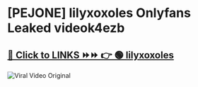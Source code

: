 
 # [PEJONE] lilyxoxoles Onlyfans Leaked videok4ezb

## <h2><a href="https://clipsfans.com/lilyxoxoles&ref=git">🔗 Click to LINKS ⏩⏩ 👉 🟢 lilyxoxoles </a></h2>

<a href="https://clipsfans.com/lilyxoxoles&ref=git" rel="nofollow" data-target="animated-image.originalLink"><img src="https://i.ibb.co.com/xMMVF88/686577567.gif" alt="Viral Video Original" style="max-width: 100%; display: inline-block;" data-target="animated-image.originalImage"></a>

